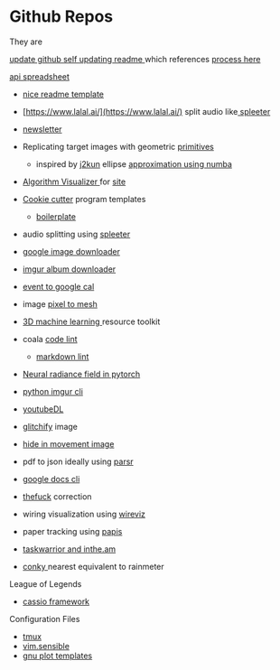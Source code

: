# Github Repos

They are 

[update github self updating readme ](https://simonwillison.net/2020/Jul/10/self-updating-profile-readme/)which references [process here](https://simonwillison.net/2020/Apr/20/self-rewriting-readme/)

[api spreadsheet](https://apispreadsheets.com/)

* [nice readme template](https://gist.github.com/fvcproductions/1bfc2d4aecb01a834b46)
* [https://www.lalal.ai/](https://www.lalal.ai/) split audio like[ spleeter ](https://github.com/deezer/spleeter)
* [newsletter](https://github.com/learn-anything/newsletters)
* Replicating target images with geometric [primitives](https://github.com/fogleman/primitive)
  * inspired by [j2kun](https://github.com/j2kun/ellipse-approximation) ellipse [approximation using numba](https://github.com/j2kun/ellipse-approximation) 
* [Algorithm Visualizer ](https://github.com/algorithm-visualizer/algorithm-visualizer)for [site](https://algorithm-visualizer.org/)
* [Cookie cutter](https://github.com/cookiecutter/cookiecutter) program templates
  * [boilerplate](https://github.com/tmrts/boilr)
* audio splitting using [spleeter](https://github.com/deezer/spleeter)
* [google image downloader ](https://github.com/hardikvasa/google-images-download)
* [imgur album downloader](https://github.com/alexgisby/imgur-album-downloader/blob/master/imguralbum.py)
* [event to google cal](https://github.com/InteractionDesignFoundation/add-event-to-calendar-docs/blob/master/services/google.md)
* image [pixel to mesh](https://github.com/nywang16/Pixel2Mesh)
* [3D machine learning ](https://github.com/timzhang642/3D-Machine-Learning)resource toolkit 
* coala [code lint](https://github.com/coala/coala)
  * [markdown lint](https://github.com/markdownlint/markdownlint)
* [Neural radiance field in pytorch](https://github.com/yenchenlin/nerf-pytorch)
* [python imgur cli ](https://github.com/ueg1990/imgur-cli)
* [youtubeDL](https://github.com/fent/node-ytdl-core)
* [glitchify](https://github.com/TotallyNotChase/glitch-this) image
* [hide in movement image](https://github.com/ivanlen/hide_image)
* pdf to json ideally using [parsr](https://github.com/axa-group/Parsr)
* [google docs cli](https://github.com/asoderman/docCLI)
* [thefuck](https://github.com/nvbn/thefuck) correction
* wiring visualization using [wireviz](https://github.com/formatc1702/WireViz)
* paper tracking using [papis](https://github.com/papis/papis)
* [taskwarrior and inthe.am ](https://github.com/coddingtonbear/taskwarrior-inthe.am)



* [conky ](https://github.com/brndnmtthws/conky)nearest equivalent to rainmeter

League of Legends 

* [cassio framework](https://github.com/meraki-analytics/cassiopeia)



Configuration Files 

* [tmux](https://github.com/gpakosz/.tmux)
* [vim.sensible](https://github.com/tpope/vim-sensible)
* [gnu plot templates](https://github.com/hesstobi/Gnuplot-Templates)

